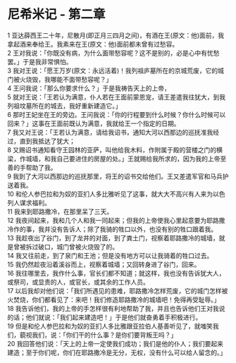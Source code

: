 # 尼希米记 - 第二章
  
 1 亚达薛西王二十年，尼散月(即正月三四月之间)，有酒在王(原文：他)面前，我拿起酒来奉给王。我素来在王(原文：他)面前都未曾有过愁容。  
 2 王对我说：「你既没有病，为什么面带愁容呢？这不是别的，必是心中有忧愁罢。」于是我非常惧怕。  
 3 我对王说：「愿王万岁(原文：永远活着)！我列祖庐墓所在的京城荒废，它的城门被火烧毁，我哪能不面带愁容呢？」  
 4 王问我说：「那么你要求什么？」于是我祷告天上的上帝，  
 5 就对王说：「王若认为满意，仆人若在王面前蒙恩宠，请王差遣我往犹大，到我列祖坟墓所在的城去，我好重新建造它。」  
 6 那时王妃坐在王的旁边。王问我说：「你的行程要到什么时候？你什么时候可以回来？」这事在王面前既认为满意，我就给王一个指定的日期。  
 7 我又对王说：「王若认为满意，请给我诏书，通知大河以西那边的巡抚准我经过，直到我抵达了犹大；  
 8 又赐诏书通知看守王园林的亚萨，叫他给我木料，作附属于殿的营楼之门的横梁，作城墙，和我自己要进住的房屋的处。」王就赐给我所求的，因为我的上帝至善的手帮助了我。  
 9 我到了大河以西那边的巡抚那里，将王的诏书交给他们。王又差遣军官和马兵护送着我。  
 10 和伦人参巴拉和为奴的亚扪人多比雅听见了这事，就大大不高兴有人来为以色列人谋求福利。  
 11 我来到耶路撒冷，在那里呆了三天。  
 12 我夜间起来，我和几个人和我一同起来；但我的上帝使我心里起意要为耶路撒冷作的事，我并没有告诉人；除了我骑的牲口以外，也没有别的牲口跟着我。  
 13 我趁夜出了谷门，到了龙井的对面，到了粪土门，视察着耶路撒冷的城墙，就是曾被拆过破口，城门曾被火烧毁了的。  
 14 我又往前走，到了泉门和王池；但是没有地方可以让我骑着的牲口过去。  
 15 我仍然趁夜沿着溪谷而上，视察着城墙；又回转身进了谷门，回来。  
 16 我往哪里去，我作什么事，官长们都不知道；就这样，我也没有告诉犹大人，或祭司，或显贵的人，或官长，或其余的工作人员。  
 17 以后我却对他们说：「我们所遇见的患难，耶路撒冷怎样荒废，它的城门怎样被火焚烧，你们都看见了：来吧！我们修造耶路撒冷的城墙吧！免得再受耻辱。」  
 18 我告诉他们，我的上帝的手怎样很有利地帮助了我，并且也告诉他们王对我说的话；他们就说：「我们起来建造吧！」于是他们就奋勇着手积极进行。  
 19 但是和伦人参巴拉和为奴的亚扪人多比雅跟亚拉伯人基善听见了，就嗤笑我们，藐视我们，说：「你们干的什么事？是你们要背叛王吗？」  
 20 我回答他们说：「天上的上帝一定使我们成功；我们是他的仆人；我们要起来建造；至于你们呢，你们在耶路撒冷是无分，无权，没有什么可以给人留念的。」
